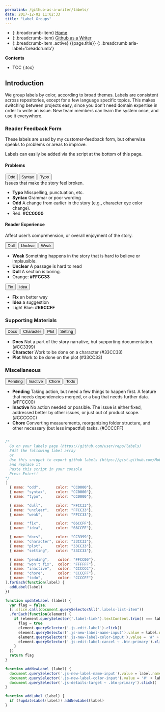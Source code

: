 ```yaml
---
permalink: /github-as-a-writer/labels/
date: 2017-12-02 11:02:33
title: "Label Groups"
---
```


* {:.breadcrumb-item} [Home](/)
* {:.breadcrumb-item} [Github as a Writer](/github-as-a-writer/)
* {:.breadcrumb-item .active} {{page.title}}
{: .breadcrumb aria-label='breadcrumb'}

**Contents**

* TOC
{:toc}

## Introduction

We group labels by color, according to broad themes. Labels are consistent across repositories, except for a few language specific topics. This makes switching between projects easy, since you don’t need domain expertise in order to write an issue. New team members can learn the system once, and use it everywhere.

### Reader Feedback Form

These labels are used by my customer-feedback form, but otherwise speaks to problems or areas to improve.

Labels can easily be added via the script at the bottom of this page.

#### Problems

<button class="btn gh problems"><i class='fa fa-tag'></i> Odd</button>
<button class="btn gh problems"><i class='fa fa-tag'></i> Syntax</button>
<button class="btn gh problems"><i class='fa fa-tag'></i> Typo</button>
<br>
Issues that make the story feel broken.
* **Typo** Misspelling, punctuation, etc.
* **Syntax** Grammar or poor wording
* **Odd** A change from earlier in the story (e.g., character eye color change).
* Red: **#CC0000**

#### Reader Experience

Affect user’s comprehension, or overall enjoyment of the story.

<button class="btn gh experience"><i class='fa fa-tag'></i> Dull</button>
<button class="btn gh experience"><i class='fa fa-tag'></i> Unclear</button>
<button class="btn gh experience"><i class='fa fa-tag'></i> Weak</button>
<br>

* **Weak** Something happens in the story that is hard to believe or implausible.
* **Unclear** A passage is hard to read
* **Dull** A section is boring.
* Orange: **#FFCC33**

<button class="btn gh improvements"><i class='fa fa-tag'></i> Fix</button>
<button class="btn gh improvements"><i class='fa fa-tag'></i> Idea</button>
<br>
* **Fix** an better way
* **Idea** a suggestion
* Light Blue: **#66CCFF**

### Supporting Materials

<button class="btn gh feedback"><i class='fa fa-tag'></i> Docs</button>
<button class="btn gh additions"><i class='fa fa-tag'></i> Character</button>
<button class="btn gh additions"><i class='fa fa-tag'></i> Plot</button>
<button class="btn gh additions"><i class='fa fa-tag'></i> Setting</button>
<br>
* **Docs** Not a part of the story narrative, but supporting documentation. (#CC3399)
* **Character** Work to be done on a character (#33CC33)
* **Plot** Work to be done on the plot (#33CC33)

### Miscellaneous

<button class="btn gh pending"><i class='fa fa-tag'></i> Pending</button>
<button class="btn gh inactive"><i class='fa fa-tag'></i> Inactive</button>
<button class="btn gh mindless"><i class='fa fa-tag'></i> Chore</button>
<button class="btn gh mindless"><i class='fa fa-tag'></i> Todo</button>

* **Pending** Taking action, but need a few things to happen first. A feature that needs dependencies merged, or a bug that needs further data. (#FFCC00)
* **Inactive** No action needed or possible. The issue is either fixed, addressed better by other issues, or just out of product scope. (#CCCCCC)
* **Chore** Converting measurements, reorganizing folder structure, and other necessary (but less impactful) tasks. (#CCCCFF)

```javascript

/*
  Go on your labels page (https://github.com/user/repo/labels)
  Edit the following label array
  or
  Use this snippet to export github labels (https://gist.github.com/MoOx/93c2853fee760f42d97f)
  and replace it
  Paste this script in your console
  Press Enter!!
*/
[
  { name: "odd",       color: "CC0000"},
  { name: "syntax",    color: "CC0000"},
  { name: "typo",      color: "CC0000"},

  { name: "dull",      color: "FFCC33"},
  { name: "unclear",   color: "FFCC33"},
  { name: "weak",      color: "FFCC33"},

  { name: "fix",       color: "66CCFF"}, 
  { name: "idea",      color: "66CCFF"}, 

  { name: "docs",      color: "CC3399"}, 
  { name: "character", color: "33CC33"}, 
  { name: "plot",      color: "33CC33"}, 
  { name: "setting",   color: "33CC33"},

  { name: "pending",    color: "FFCC00"}, 
  { name: "won't fix",  color: "FFFFFF"}, 
  { name: "inactive",   color: "CCCCCC"}, 
  { name: "chore",      color: "CCCCFF"}, 
  { name: "todo",       color: "CCCCFF"}
].forEach(function(label) {
  addLabel(label)
})

function updateLabel (label) {
  var flag = false;
  [].slice.call(document.querySelectorAll(".labels-list-item"))
  .forEach(function(element) {
    if (element.querySelector('.label-link').textContent.trim() === label.name) {
      flag = true
      element.querySelector('.js-edit-label').click()
      element.querySelector('.js-new-label-name-input').value = label.name
      element.querySelector('.js-new-label-color-input').value = '#' + label.color
      element.querySelector('.js-edit-label-cancel ~ .btn-primary').click()
    }
  })
  return flag
}

function addNewLabel (label) {
  document.querySelector('.js-new-label-name-input').value = label.name
  document.querySelector('.js-new-label-color-input').value = '#' + label.color
  document.querySelector('.js-details-target ~ .btn-primary').click()
}

function addLabel (label) {
  if (!updateLabel(label)) addNewLabel(label)
}

```
